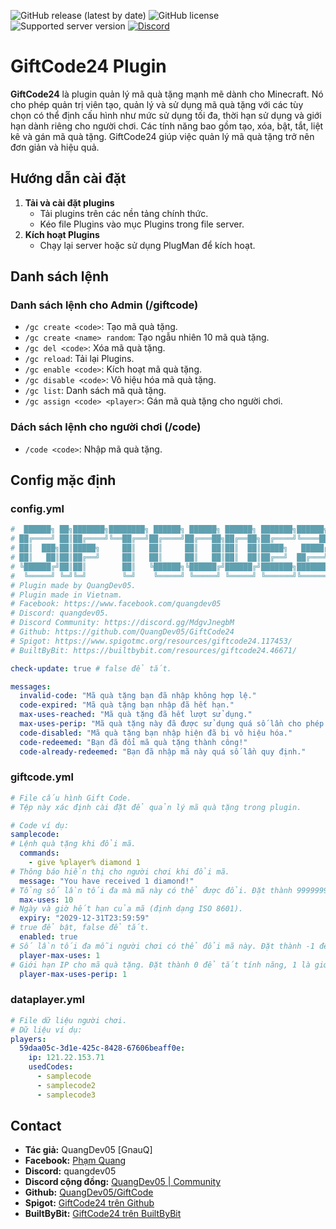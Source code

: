 ![GitHub release (latest by date)](https://img.shields.io/github/v/release/QuangDev05/GiftCode24)
![GitHub license](https://img.shields.io/github/license/QuangDev05/GiftCode)
![Supported server version](https://img.shields.io/badge/Minecraft-1.13x%20--_1.21x-green)
[![Discord](https://img.shields.io/discord/1247029974154612828.svg?label=&logo=discord&logoColor=ffffff&color=7389D8&labelColor=6A7EC2)](https://discord.gg/HsSUVGSc3c)

# GiftCode24 Plugin
**GiftCode24** là plugin quản lý mã quà tặng mạnh mẽ dành cho Minecraft. Nó cho phép quản trị viên tạo, quản lý và sử dụng mã quà tặng với các tùy chọn có thể định cấu hình như mức sử dụng tối đa, thời hạn sử dụng và giới hạn dành riêng cho người chơi. Các tính năng bao gồm tạo, xóa, bật, tắt, liệt kê và gán mã quà tặng. GiftCode24 giúp việc quản lý mã quà tặng trở nên đơn giản và hiệu quả.

## Hướng dẫn cài đặt
1. **Tải và cài đặt plugins**
   - Tải plugins trên các nền tảng chính thức.
   - Kéo file Plugins vào mục Plugins trong file server.
2. **Kích hoạt Plugins**
   - Chạy lại server hoặc sử dụng PlugMan để kích hoạt.

## Danh sách lệnh
### Danh sách lệnh cho Admin (/giftcode)
- `/gc create <code>`: Tạo mã quà tặng.
- `/gc create <name> random`: Tạo ngẫu nhiên 10 mã quà tặng.
- `/gc del <code>`: Xóa mã quà tặng.
- `/gc reload`: Tải lại Plugins.
- `/gc enable <code>`: Kích hoạt mã quà tặng.
- `/gc disable <code>`: Vô hiệu hóa mã quà tặng.
- `/gc list`: Danh sách mã quà tặng.
- `/gc assign <code> <player>`: Gán mã quà tặng cho người chơi.
### Dách sách lệnh cho người chơi (/code)
- `/code <code>`: Nhập mã quà tặng.

## Config mặc định
### config.yml
```yaml
#  ██████╗ ██╗███████╗████████╗ ██████╗ ██████╗ ██████╗ ███████╗██████╗ ██╗  ██╗
# ██╔════╝ ██║██╔════╝╚══██╔══╝██╔════╝██╔═══██╗██╔══██╗██╔════╝╚════██╗██║  ██║
# ██║  ███╗██║█████╗     ██║   ██║     ██║   ██║██║  ██║█████╗   █████╔╝███████║
# ██║   ██║██║██╔══╝     ██║   ██║     ██║   ██║██║  ██║██╔══╝  ██╔═══╝ ╚════██║
# ╚██████╔╝██║██║        ██║   ╚██████╗╚██████╔╝██████╔╝███████╗███████╗     ██║
#  ╚═════╝ ╚═╝╚═╝        ╚═╝    ╚═════╝ ╚═════╝ ╚═════╝ ╚══════╝╚══════╝     ╚═╝
# Plugin made by QuangDev05.
# Plugin made in Vietnam.
# Facebook: https://www.facebook.com/quangdev05
# Discord: quangdev05.
# Discord Community: https://discord.gg/MdgvJnegbM
# Github: https://github.com/QuangDev05/GiftCode24
# Spigot: https://www.spigotmc.org/resources/giftcode24.117453/
# BuiltByBit: https://builtbybit.com/resources/giftcode24.46671/

check-update: true # false để tắt.

messages:
  invalid-code: "Mã quà tặng bạn đã nhập không hợp lệ."
  code-expired: "Mã quà tặng bạn nhập đã hết hạn."
  max-uses-reached: "Mã quà tặng đã hết lượt sử dụng."
  max-uses-perip: "Mã quà tặng này đã được sử dụng quá số lần cho phép từ địa chỉ IP của bạn."
  code-disabled: "Mã quà tặng bạn nhập hiện đã bị vô hiệu hóa."
  code-redeemed: "Bạn đã đổi mã quà tặng thành công!"
  code-already-redeemed: "Bạn đã nhập mã này quá số lần quy định."
```
### giftcode.yml 
```yaml
# File cấu hình Gift Code.
# Tệp này xác định cài đặt để quản lý mã quà tặng trong plugin.

# Code ví dụ:
samplecode:
# Lệnh quà tặng khi đổi mã.
  commands:
    - give %player% diamond 1
# Thông báo hiển thị cho người chơi khi đổi mã.
  message: "You have received 1 diamond!"
# Tổng số lần tối đa mà mã này có thể được đổi. Đặt thành 999999999 để không giới hạn số lần sử dụng mã.
  max-uses: 10
# Ngày và giờ hết hạn của mã (định dạng ISO 8601).
  expiry: "2029-12-31T23:59:59"
# true để bật, false để tắt.
  enabled: true
# Số lần tối đa mỗi người chơi có thể đổi mã này. Đặt thành -1 để sử dụng không giới hạn.
  player-max-uses: 1
# Giới hạn IP cho mã quà tặng. Đặt thành 0 để tắt tính năng, 1 là giới hạn 1 lần trên mỗi IP, 2 là 2 lần, 3 là 3 lần, ...
  player-max-uses-perip: 1
```
### dataplayer.yml 
```yaml
# File dữ liệu người chơi.
# Dữ liệu ví dụ:
players:
  59daa05c-3d1e-425c-8428-67606beaff0e:
    ip: 121.22.153.71
    usedCodes:
      - samplecode
      - samplecode2
      - samplecode3
```

## Contact
- **Tác giả:** QuangDev05 [GnauQ]
- **Facebook:** [Phạm Quang](https://www.facebook.com/quangdev05)
- **Discord:** quangdev05
- **Discord cộng đồng:** [QuangDev05 | Community](https://discord.gg/HsSUVGSc3c)
- **Github:** [QuangDev05/GiftCode](https://github.com/QuangDev05/GiftCode)
- **Spigot:** [GiftCode24 trên Github](https://www.spigotmc.org/resources/giftcode24.117453/)
- **BuiltByBit:** [GiftCode24 trên BuiltByBit](https://builtbybit.com/resources/giftcode24.46671/)
